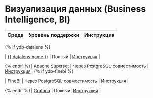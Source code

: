 # Визуализация данных (Business Intelligence, BI)

| Среда | Уровень поддержки  | Инструкция |
| --- | :---: | --- |
{% if ydb-datalens %}

| [{{ datalens-name }}](https://datalens.tech/ru) | Полный | [Инструкция](../datalens.md) |

{% endif %}
| [Apache Superset](https://superset.apache.org) | Через [PostgreSQL-совместимость](../../../postgresql/intro) | [Инструкция](../superset.md) |
{% if ydb-finebi %}

| [FineBI](https://intl.finebi.com) | Через [PostgreSQL-совместимость](https://ydb.tech/docs/ru/postgresql/intro) | [Инструкция](./finebi.md) |

{% endif %}
| [Grafana](https://grafana.com) | Полный| [Инструкция](../grafana.md) |
